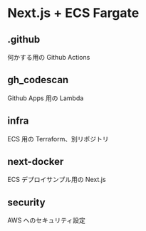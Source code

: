 # Next.js + ECS Fargate

## .github
何かする用の Github Actions

## gh_codescan
Github Apps 用の Lambda

## infra
ECS 用の Terraform、別リポジトリ

## next-docker
ECS デプロイサンプル用の Next.js

## security
AWS へのセキュリティ設定